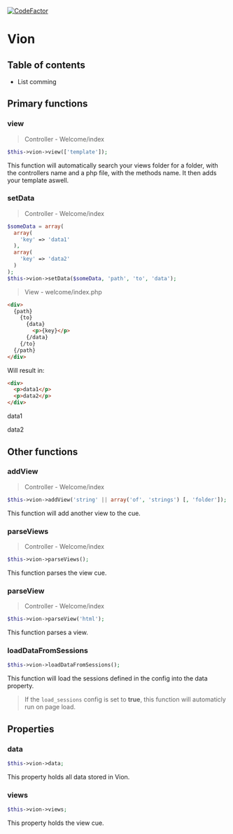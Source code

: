 [![CodeFactor](https://www.codefactor.io/repository/github/olivernybo/vion/badge)](https://www.codefactor.io/repository/github/olivernybo/vion)
# Vion

## Table of contents

- List comming

## Primary functions

### view
> Controller - Welcome/index

```php
$this->vion->view(['template']);
```
This function will automatically search your views folder for a folder, with the controllers name and a php file, with the methods name. It then adds your template aswell.

### setData
> Controller - Welcome/index

```php
$someData = array(
  array(
    'key' => 'data1'
  ),
  array(
    'key' => 'data2'
  )
);
$this->vion->setData($someData, 'path', 'to', 'data');
```

> View - welcome/index.php

```html
<div>
  {path}
    {to}
      {data}
        <p>{key}</p>
      {/data}
    {/to}
  {/path}
</div>
```
Will result in:
```html
<div>
  <p>data1</p>
  <p>data2</p>
</div>
```
<div>
  <p>data1</p>
  <p>data2</p>
</div>

## Other functions

### addView
> Controller - Welcome/index

```php
$this->vion->addView('string' || array('of', 'strings') [, 'folder']);
```
This function will add another view to the cue.

### parseViews
> Controller - Welcome/index

```php
$this->vion->parseViews();
```
This function parses the view cue.

### parseView
> Controller - Welcome/index

```php
$this->vion->parseView('html');
```
This function parses a view.

### loadDataFromSessions
```php
$this->vion->loadDataFromSessions();
```
This function will load the sessions defined in the config into the data property.
> If the `load_sessions` config is set to **true**, this function will automaticly run on page load.

## Properties

### data
```php
$this->vion->data;
```
This property holds all data stored in Vion.

### views
```php
$this->vion->views;
```
This property holds the view cue.